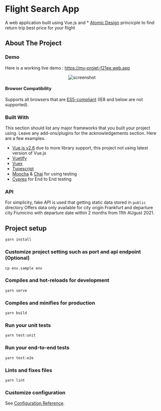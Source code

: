 # Flight Search App
A web application built using Vue.js and * [Atomic Design](https://atomicdesign.bradfrost.com/) princicple to find return trip best price for your flight 

<!-- ABOUT THE PROJECT -->
## About The Project

### Demo
Here is a working live demo :  https://my-projet-f21ee.web.app

<p align="center">
  <img alt="screenshot" src="https://firebasestorage.googleapis.com/v0/b/my-projet-f21ee.appspot.com/o/screenshot.png?alt=media&token=0bbfb11f-406d-4f30-b4cc-36283b611c34">
</p>

#### Browser Compatibility
Supports all browsers that are [ES5-compliant](https://kangax.github.io/compat-table/es5/) (IE8 and below are not supported).

### Built With

This section should list any major frameworks that you built your project using. Leave any add-ons/plugins for the acknowledgements section. Here are a few examples.
* [Vue.js v2.6](https://vuejs.org/) due to more library support, this project not using latest version of Vue.js
* [Vuetify](https://vuetifyjs.com/)
* [Vuex](https://vuex.vuejs.org/)
* [Typescript](https://laravel.com)
* [Moocha](https://mochajs.org/)  & [Chai](https://www.chaijs.com/) for using testing
* [Cypres](https://www.cypress.io/) for  End to End  testing

### API
For simplicity, fake API is used that getting static data stored in ```public``` directory
Offers data only available for city origin Frankfurt and departure city Fiumicino  with departure date within 2 months from 11th AUgust 2021. 

## Project setup
```
yarn install
```

### Customize project setting such as port and api endpoint (Optional)
```
cp env.sample env
```
### Compiles and hot-reloads for development
```
yarn serve
```

### Compiles and minifies for production
```
yarn build
```

### Run your unit tests
```
yarn test:unit
```

### Run your end-to-end tests
```
yarn test:e2e
```

### Lints and fixes files
```
yarn lint
```

### Customize configuration
See [Configuration Reference](https://cli.vuejs.org/config/).



